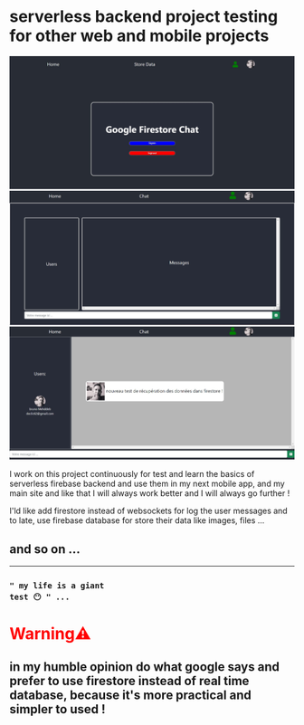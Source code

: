 # serverless backend project testing for other web and mobile projects

![chat UI](./public/images/captureUI.jpg)
![chat UI](./public/images/captureUIChat.jpg)
![chat UI](./public/images/captureUIChat4.jpg)

I work on this project continuously for
test and learn the basics of serverless firebase backend and use them in my next mobile app,
and my main site and like that I will always work better and I will always go further !

I'ld like add firestore instead of websockets for log the user messages
and to late, use firebase database for store their data like images, files ...
## and so on ...
<hr/>

### <code>" my life is a giant test 😶 " ...</code>

# <h1 style="color: red">Warning⚠️</h1>

## in my humble opinion do what google says and prefer to use firestore instead of real time database, because it's more practical and simpler to used !
